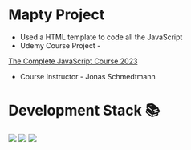 # Mapty Project

- Used a HTML template to code all the JavaScript
- Udemy Course Project - 

<a href="https://www.udemy.com/course/the-complete-javascript-course/" target="_blank">The Complete JavaScript Course 2023</a>
- Course Instructor - Jonas Schmedtmann

# Development Stack 📚

![](https://img.shields.io/badge/HTML5-E34F26?style=for-the-badge&logo=html5&logoColor=white)
![](https://img.shields.io/badge/CSS-239120?&style=for-the-badge&logo=css3&logoColor=white)
![](https://img.shields.io/badge/JavaScript-F7DF1E?style=for-the-badge&logo=javascript&logoColor=black)
